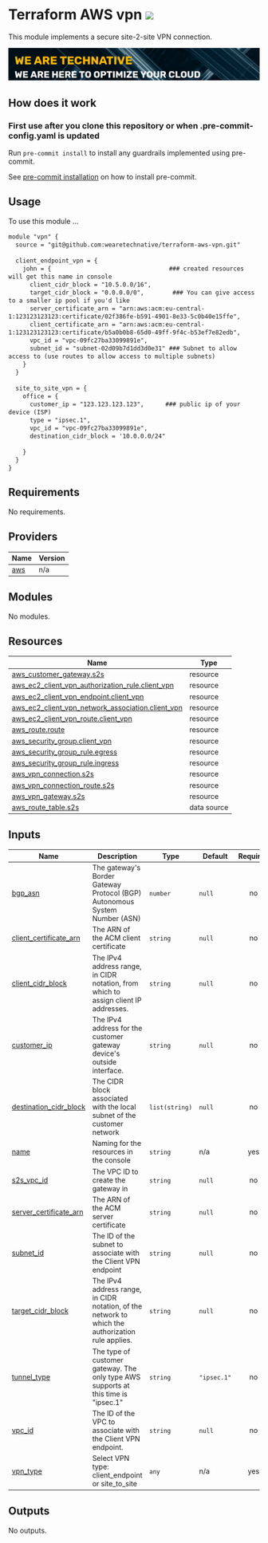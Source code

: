 # Terraform AWS vpn ![](https://img.shields.io/github/actions/workflow/status/wearetechnative/terraform-aws-vpn/tflint.yaml?style=plastic)

<!-- SHIELDS -->

This module implements a secure site-2-site VPN connection.

[![](we-are-technative.png)](https://www.technative.nl)

## How does it work

### First use after you clone this repository or when .pre-commit-config.yaml is updated

Run `pre-commit install` to install any guardrails implemented using pre-commit.

See [pre-commit installation](https://pre-commit.com/#install) on how to install pre-commit.


## Usage

To use this module ...

```hcl
module "vpn" {
  source = "git@github.com:wearetechnative/terraform-aws-vpn.git"
  
  client_endpoint_vpn = {
    john = {                                 ### created resources will get this name in console
      client_cidr_block = "10.5.0.0/16",
      target_cidr_block = "0.0.0.0/0",        ### You can give access to a smaller ip pool if you'd like
      server_certificate_arn = "arn:aws:acm:eu-central-1:123123123123:certificate/02f386fe-b591-4901-8e33-5c0b40e15ffe",
      client_certificate_arn = "arn:aws:acm:eu-central-1:123123123123:certificate/b5a0b0b8-65d0-49ff-9f4c-b53ef7e82edb",
      vpc_id = "vpc-09fc27ba33099891e",
      subnet_id = "subnet-02d09b7d1dd3d0e31" ### Subnet to allow access to (use routes to allow access to multiple subnets)
    }  
  }

  site_to_site_vpn = {
    office = {
      customer_ip = "123.123.123.123",      ### public ip of your device (ISP)
      type = "ipsec.1",
      vpc_id = "vpc-09fc27ba33099891e",
      destination_cidr_block = '10.0.0.0/24"
      
    }
  }
}
```

<!-- BEGIN_TF_DOCS -->
## Requirements

No requirements.

## Providers

| Name | Version |
|------|---------|
| <a name="provider_aws"></a> [aws](#provider\_aws) | n/a |

## Modules

No modules.

## Resources

| Name | Type |
|------|------|
| [aws_customer_gateway.s2s](https://registry.terraform.io/providers/hashicorp/aws/latest/docs/resources/customer_gateway) | resource |
| [aws_ec2_client_vpn_authorization_rule.client_vpn](https://registry.terraform.io/providers/hashicorp/aws/latest/docs/resources/ec2_client_vpn_authorization_rule) | resource |
| [aws_ec2_client_vpn_endpoint.client_vpn](https://registry.terraform.io/providers/hashicorp/aws/latest/docs/resources/ec2_client_vpn_endpoint) | resource |
| [aws_ec2_client_vpn_network_association.client_vpn](https://registry.terraform.io/providers/hashicorp/aws/latest/docs/resources/ec2_client_vpn_network_association) | resource |
| [aws_ec2_client_vpn_route.client_vpn](https://registry.terraform.io/providers/hashicorp/aws/latest/docs/resources/ec2_client_vpn_route) | resource |
| [aws_route.route](https://registry.terraform.io/providers/hashicorp/aws/latest/docs/resources/route) | resource |
| [aws_security_group.client_vpn](https://registry.terraform.io/providers/hashicorp/aws/latest/docs/resources/security_group) | resource |
| [aws_security_group_rule.egress](https://registry.terraform.io/providers/hashicorp/aws/latest/docs/resources/security_group_rule) | resource |
| [aws_security_group_rule.ingress](https://registry.terraform.io/providers/hashicorp/aws/latest/docs/resources/security_group_rule) | resource |
| [aws_vpn_connection.s2s](https://registry.terraform.io/providers/hashicorp/aws/latest/docs/resources/vpn_connection) | resource |
| [aws_vpn_connection_route.s2s](https://registry.terraform.io/providers/hashicorp/aws/latest/docs/resources/vpn_connection_route) | resource |
| [aws_vpn_gateway.s2s](https://registry.terraform.io/providers/hashicorp/aws/latest/docs/resources/vpn_gateway) | resource |
| [aws_route_table.s2s](https://registry.terraform.io/providers/hashicorp/aws/latest/docs/data-sources/route_table) | data source |

## Inputs

| Name | Description | Type | Default | Required |
|------|-------------|------|---------|:--------:|
| <a name="input_bgp_asn"></a> [bgp\_asn](#input\_bgp\_asn) | The gateway's Border Gateway Protocol (BGP) Autonomous System Number (ASN) | `number` | `null` | no |
| <a name="input_client_certificate_arn"></a> [client\_certificate\_arn](#input\_client\_certificate\_arn) | The ARN of the ACM client certificate | `string` | `null` | no |
| <a name="input_client_cidr_block"></a> [client\_cidr\_block](#input\_client\_cidr\_block) | The IPv4 address range, in CIDR notation, from which to assign client IP addresses. | `string` | `null` | no |
| <a name="input_customer_ip"></a> [customer\_ip](#input\_customer\_ip) | The IPv4 address for the customer gateway device's outside interface. | `string` | `null` | no |
| <a name="input_destination_cidr_block"></a> [destination\_cidr\_block](#input\_destination\_cidr\_block) | The CIDR block associated with the local subnet of the customer network | `list(string)` | `null` | no |
| <a name="input_name"></a> [name](#input\_name) | Naming for the resources in the console | `string` | n/a | yes |
| <a name="input_s2s_vpc_id"></a> [s2s\_vpc\_id](#input\_s2s\_vpc\_id) | The VPC ID to create the gateway in | `string` | `null` | no |
| <a name="input_server_certificate_arn"></a> [server\_certificate\_arn](#input\_server\_certificate\_arn) | The ARN of the ACM server certificate | `string` | `null` | no |
| <a name="input_subnet_id"></a> [subnet\_id](#input\_subnet\_id) | The ID of the subnet to associate with the Client VPN endpoint | `string` | `null` | no |
| <a name="input_target_cidr_block"></a> [target\_cidr\_block](#input\_target\_cidr\_block) | The IPv4 address range, in CIDR notation, of the network to which the authorization rule applies. | `string` | `null` | no |
| <a name="input_tunnel_type"></a> [tunnel\_type](#input\_tunnel\_type) | The type of customer gateway. The only type AWS supports at this time is "ipsec.1" | `string` | `"ipsec.1"` | no |
| <a name="input_vpc_id"></a> [vpc\_id](#input\_vpc\_id) | The ID of the VPC to associate with the Client VPN endpoint. | `string` | `null` | no |
| <a name="input_vpn_type"></a> [vpn\_type](#input\_vpn\_type) | Select VPN type: client\_endpoint or site\_to\_site | `any` | n/a | yes |

## Outputs

No outputs.
<!-- END_TF_DOCS -->
